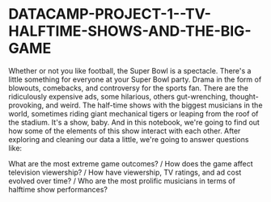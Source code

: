 # DATACAMP-PROJECT-1--TV-HALFTIME-SHOWS-AND-THE-BIG-GAME

Whether or not you like football, the Super Bowl is a spectacle. There's a little something for everyone at your Super Bowl party. Drama in the form of blowouts, comebacks, and controversy for the sports fan. There are the ridiculously expensive ads, some hilarious, others gut-wrenching, thought-provoking, and weird. The half-time shows with the biggest musicians in the world, sometimes riding giant mechanical tigers or leaping from the roof of the stadium. It's a show, baby. And in this notebook, we're going to find out how some of the elements of this show interact with each other. After exploring and cleaning our data a little, we're going to answer questions like:

What are the most extreme game outcomes? /
How does the game affect television viewership? /
How have viewership, TV ratings, and ad cost evolved over time? /
Who are the most prolific musicians in terms of halftime show performances?
